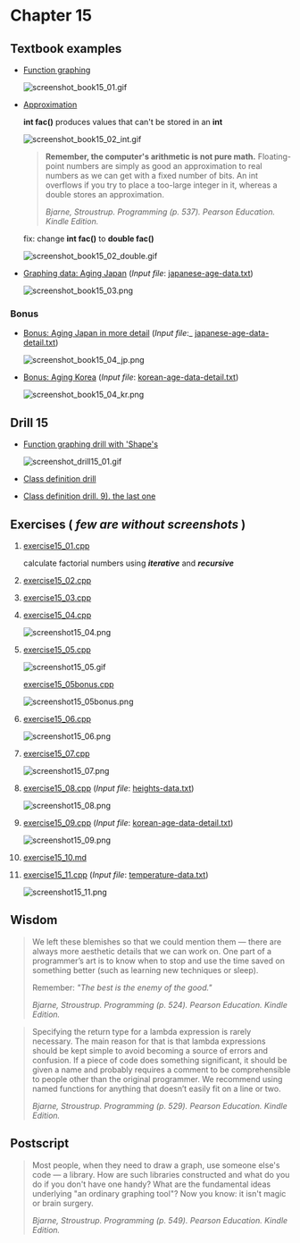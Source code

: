# Chapter 15

## Textbook examples

- [Function graphing](./book15_01.cpp)

  ![screenshot_book15_01.gif](./screenshot_book15_01.gif)

- [Approximation](./book15_02.cpp)

  **int fac()** produces values that can't be stored in an **int**

  ![screenshot_book15_02_int.gif](./screenshot_book15_02_int.gif)

  > **Remember, the computer's arithmetic is not pure math.**
  > Floating-point numbers are simply as good an approximation to real numbers as we can get with a fixed number of bits. An int overflows if you try to place a too-large integer in it, whereas a double stores an approximation.
  >
  > _Bjarne, Stroustrup. Programming (p. 537). Pearson Education. Kindle Edition._

  fix: change **int fac()** to **double fac()**

  ![screenshot_book15_02_double.gif](./screenshot_book15_02_double.gif)

- [Graphing data: Aging Japan](./book15_03.cpp) \(_Input file_: [japanese-age-data.txt](./japanese-age-data.txt)\)

  ![screenshot_book15_03.png](./screenshot_book15_03.png)

### Bonus

- [Bonus: Aging Japan in more detail](./book15_04_jp.cpp) \(_Input file_:\_ [japanese-age-data-detail.txt](./japanese-age-data-detail.txt)\)

  ![screenshot_book15_04_jp.png](./screenshot_book15_04_jp.png)

- [Bonus: Aging Korea](./book15_04_kr.cpp) \(_Input file_: [korean-age-data-detail.txt](./korean-age-data-detail.txt)\)

  ![screenshot_book15_04_kr.png](./screenshot_book15_04_kr.png)

## Drill 15

- [Function graphing drill with 'Shape's](./drill15_01.cpp)

  ![screenshot_drill15_01.gif](./screenshot_drill15_01.gif)

- [Class definition drill](./drill15_02.cpp)

- [Class definition drill. 9). the last one](./drill15_03.cpp)

## Exercises \( _few are without screenshots_ \)

1. [exercise15_01.cpp](./exercise15_01.cpp)

   calculate factorial numbers using **_iterative_** and **_recursive_**

2. [exercise15_02.cpp](./exercise15_02.cpp)

3. [exercise15_03.cpp](./exercise15_03.cpp)

4. [exercise15_04.cpp](./exercise15_04.cpp)

   ![screenshot15_04.png](./screenshot15_04.png)

5. [exercise15_05.cpp](./exercise15_05.cpp)

   ![screenshot15_05.gif](./screenshot15_05.gif)

   [exercise15_05bonus.cpp](./exercise15_05.cpp)

   ![screenshot15_05bonus.png](./screenshot15_05bonus.png)

6. [exercise15_06.cpp](./exercise15_06.cpp)

   ![screenshot15_06.png](./screenshot15_06.png)

7. [exercise15_07.cpp](./exercise15_07.cpp)

   ![screenshot15_07.png](./screenshot15_07.png)

8. [exercise15_08.cpp](./exercise15_08.cpp) \(_Input file_: [heights-data.txt](./heights-data.txt)\)

   ![screenshot15_08.png](./screenshot15_08.png)

9. [exercise15_09.cpp](./exercise15_09.cpp) \(_Input file_: [korean-age-data-detail.txt](./korean-age-data-detail.txt)\)

   ![screenshot15_09.png](./screenshot15_09.png)

10. [exercise15_10.md](./exercise15_10.md)

11. [exercise15_11.cpp](./exercise15_11.cpp) \(_Input file_: [temperature-data.txt](./temperature-data.txt)\)

    ![screenshot15_11.png](./screenshot15_11.png)

## Wisdom

> We left these blemishes so that we could mention them — there are always more aesthetic details that we can work on. One part of a programmer’s art is to know when to stop and use the time saved on something better \(such as learning new techniques or sleep\).
>
> Remember: _"The best is the enemy of the good."_
>
> _Bjarne, Stroustrup. Programming (p. 524). Pearson Education. Kindle Edition._

> Specifying the return type for a lambda expression is rarely necessary. The main reason for that is that lambda expressions should be kept simple to avoid becoming a source of errors and confusion. If a piece of code does something significant, it should be given a name and probably requires a comment to be comprehensible to people other than the original programmer. We recommend using named functions for anything that doesn’t easily fit on a line or two.
>
> _Bjarne, Stroustrup. Programming (p. 529). Pearson Education. Kindle Edition._

## Postscript

> Most people, when they need to draw a graph, use someone else's code — a library. How are such libraries constructed and what do you do if you don't have one handy? What are the fundamental ideas underlying "an ordinary graphing tool"? Now you know: it isn't magic or brain surgery.
>
> _Bjarne, Stroustrup. Programming (p. 549). Pearson Education. Kindle Edition._
